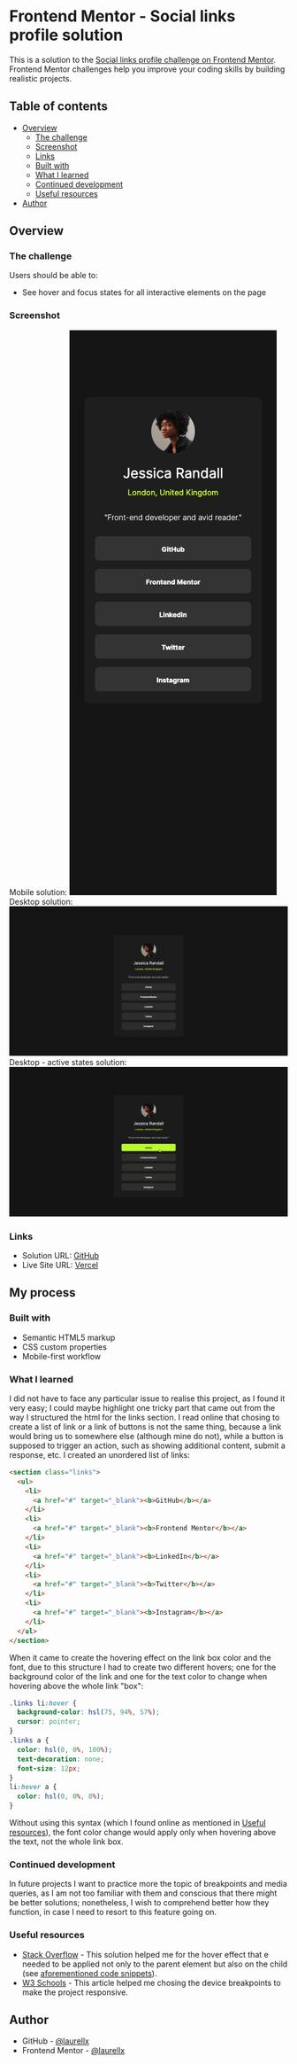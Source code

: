 # Frontend Mentor - Social links profile solution

This is a solution to the [Social links profile challenge on Frontend Mentor](https://www.frontendmentor.io/challenges/social-links-profile-UG32l9m6dQ). Frontend Mentor challenges help you improve your coding skills by building realistic projects.

## Table of contents

- [Overview](#overview)
  - [The challenge](#the-challenge)
  - [Screenshot](#screenshot)
  - [Links](#links)
  - [Built with](#built-with)
  - [What I learned](#what-i-learned)
  - [Continued development](#continued-development)
  - [Useful resources](#useful-resources)
- [Author](#author)

## Overview

### The challenge

Users should be able to:

- See hover and focus states for all interactive elements on the page

### Screenshot

Mobile solution:
![Mobile](./assets/images/solution/Mobile.png)
Desktop solution:
![Desktop](./assets/images/solution/Desktop.png)
Desktop - active states solution:
![Desktop - active states](./assets/images/solution/active-states.png)

### Links

- Solution URL: [GitHub](https://github.com/laurellx/FEM-social-links-profile-main)
- Live Site URL: [Vercel](https://fem-social-links-profile-main.vercel.app/)

## My process

### Built with

- Semantic HTML5 markup
- CSS custom properties
- Mobile-first workflow

### What I learned

I did not have to face any particular issue to realise this project, as I found it very easy; I could maybe highlight one tricky part that came out from the way I structured the html for the links section.
I read online that chosing to create a list of link or a link of buttons is not the same thing, because a link would bring us to somewhere else (although mine do not), while a button is supposed to trigger an action, such as showing additional content, submit a response, etc.
I created an unordered list of links:

```html
<section class="links">
  <ul>
    <li>
      <a href="#" target="_blank"><b>GitHub</b></a>
    </li>
    <li>
      <a href="#" target="_blank"><b>Frontend Mentor</b></a>
    </li>
    <li>
      <a href="#" target="_blank"><b>LinkedIn</b></a>
    </li>
    <li>
      <a href="#" target="_blank"><b>Twitter</b></a>
    </li>
    <li>
      <a href="#" target="_blank"><b>Instagram</b></a>
    </li>
  </ul>
</section>
```

When it came to create the hovering effect on the link box color and the font, due to this structure I had to create two different hovers; one for the background color of the link and one for the text color to change when hovering above the whole link "box":

```css
.links li:hover {
  background-color: hsl(75, 94%, 57%);
  cursor: pointer;
}
.links a {
  color: hsl(0, 0%, 100%);
  text-decoration: none;
  font-size: 12px;
}
li:hover a {
  color: hsl(0, 0%, 8%);
}
```

Without using this syntax (which I found online as mentioned in [Useful resources](#useful-resources)), the font color change would apply only when hovering above the text, not the whole link box.

### Continued development

In future projects I want to practice more the topic of breakpoints and media queries, as I am not too familiar with them and conscious that there might be better solutions; nonetheless, I wish to comprehend better how they function, in case I need to resort to this feature going on.

### Useful resources

- [Stack Overflow](https://stackoverflow.com/questions/14792574/css-child-set-to-change-color-on-parent-hover-but-changes-also-when-hoveredm) - This solution helped me for the hover effect that e needed to be applied not only to the parent element but also on the child (see [aforementioned code snippets](#what-i-learned)).
- [W3 Schools](https://www.w3schools.com/css/css_rwd_mediaqueries.asp) - This article helped me chosing the device breakpoints to make the project responsive.

## Author

- GitHub - [@laurellx](https://github.com/laurellx)
- Frontend Mentor - [@laurellx](https://www.frontendmentor.io/profile/laurellx)

